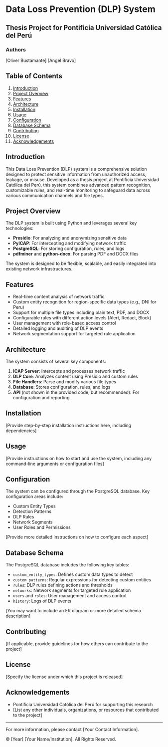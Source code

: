 # Data Loss Prevention (DLP) System

## Thesis Project for Pontificia Universidad Católica del Perú

### Authors
[Oliver Bustamante]
[Angel Bravo]

## Table of Contents
1. [Introduction](#introduction)
2. [Project Overview](#project-overview)
3. [Features](#features)
4. [Architecture](#architecture)
5. [Installation](#installation)
6. [Usage](#usage)
7. [Configuration](#configuration)
8. [Database Schema](#database-schema)
9. [Contributing](#contributing)
10. [License](#license)
11. [Acknowledgements](#acknowledgements)

## Introduction

This Data Loss Prevention (DLP) system is a comprehensive solution designed to protect sensitive information from unauthorized access, leakage, or misuse. Developed as a thesis project at Pontificia Universidad Católica del Perú, this system combines advanced pattern recognition, customizable rules, and real-time monitoring to safeguard data across various communication channels and file types.

## Project Overview

The DLP system is built using Python and leverages several key technologies:

- **Presidio**: For analyzing and anonymizing sensitive data
- **PyICAP**: For intercepting and modifying network traffic
- **PostgreSQL**: For storing configuration, rules, and logs
- **pdfminer** and **python-docx**: For parsing PDF and DOCX files

The system is designed to be flexible, scalable, and easily integrated into existing network infrastructures.

## Features

- Real-time content analysis of network traffic
- Custom entity recognition for region-specific data types (e.g., DNI for Peru)
- Support for multiple file types including plain text, PDF, and DOCX
- Configurable rules with different action levels (Alert, Redact, Block)
- User management with role-based access control
- Detailed logging and auditing of DLP events
- Network segmentation support for targeted rule application

## Architecture

The system consists of several key components:

1. **ICAP Server**: Intercepts and processes network traffic
2. **DLP Core**: Analyzes content using Presidio and custom rules
3. **File Handlers**: Parse and modify various file types
4. **Database**: Stores configuration, rules, and logs
5. **API** (not shown in the provided code, but recommended): For configuration and reporting

## Installation

[Provide step-by-step installation instructions here, including dependencies]

## Usage

[Provide instructions on how to start and use the system, including any command-line arguments or configuration files]

## Configuration

The system can be configured through the PostgreSQL database. Key configuration areas include:

- Custom Entity Types
- Detection Patterns
- DLP Rules
- Network Segments
- User Roles and Permissions

[Provide more detailed instructions on how to configure each aspect]

## Database Schema

The PostgreSQL database includes the following key tables:

- `custom_entity_types`: Defines custom data types to detect
- `custom_patterns`: Regular expressions for detecting custom entities
- `rules`: DLP rules defining actions and thresholds
- `networks`: Network segments for targeted rule application
- `users` and `roles`: User management and access control
- `history`: Logs of DLP events

[You may want to include an ER diagram or more detailed schema description]

## Contributing

[If applicable, provide guidelines for how others can contribute to the project]

## License

[Specify the license under which this project is released]

## Acknowledgements

- Pontificia Universidad Católica del Perú for supporting this research
- [List any other individuals, organizations, or resources that contributed to the project]

---

For more information, please contact [Your Contact Information].

© [Year] [Your Name/Institution]. All Rights Reserved.

